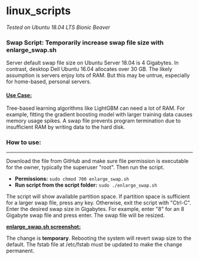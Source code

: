 # linux_scripts
*Tested on Ubuntu 18.04 LTS Bionic Beaver*

### Swap Script: Temporarily increase swap file size with enlarge_swap.sh

Server default swap file size on Ubuntu Server 18.04 is 4 Gigabytes.  In contrast, desktop Dell Ubuntu 16.04 allocates
over 30 GB.  The likely assumption is servers enjoy lots of RAM.  But this may be untrue, especially for home-based,
personal servers.

#### <ins>Use Case:</ins>
Tree-based learning algorithms like LightGBM can need a lot of RAM.  For example, fitting the gradient boosting
model with larger training data causes memory usage spikes.  A swap file prevents program termination due to 
insufficient RAM by writing data to the hard disk.

### How to use:
***
Download the file from GitHub and make sure file permission is executable for the owner, typically the superuser "root".
Then run the script.

* **Permissions:** `sudo chmod 700 enlarge_swap.sh`
* **Run script from the script folder:** `sudo ./enlarge_swap.sh`

The script will show available partition space.  If partition space is sufficient for a larger swap file, press any key.
Otherwise, exit the script with "Ctrl-C".  Enter the desired swap size in Gigabytes.  For example, enter "8" for an
8 Gigabyte swap file and press enter.  The swap file will be resized.

<ins>**enlarge_swap.sh screenshot:**</ins>



The change is **temporary**.  Rebooting the system will revert swap size to the default.  The fstab file at /etc/fstab must be
updated to make the change permanent.
